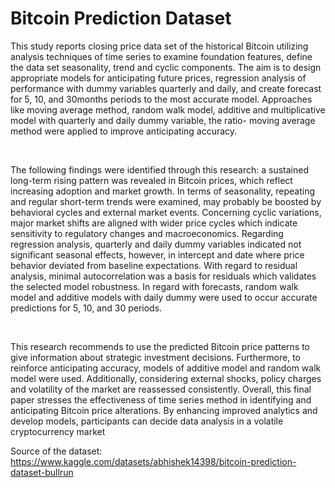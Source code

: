 <h1>Bitcoin Prediction Dataset</h1>
<p>This study reports closing price data set of the historical Bitcoin utilizing analysis
techniques of time series to examine foundation features, define the data set
seasonality, trend and cyclic components. The aim is to design appropriate models for
anticipating future prices, regression analysis of performance with dummy variables
quarterly and daily, and create forecast for 5, 10, and 30months periods to the most
accurate model. Approaches like moving average method, random walk model, additive and multiplicative model with quarterly and daily dummy variable, the ratio- moving average method were applied to improve anticipating accuracy.</p> 
<br>
<p>The following findings were identified through this research: a sustained long-term rising
pattern was revealed in Bitcoin prices, which reflect increasing adoption and market
growth. In terms of seasonality, repeating and regular short-term trends were examined, may probably be boosted by behavioral cycles and external market events. Concerning
cyclic variations, major market shifts are aligned with wider price cycles which indicate
sensitivity to regulatory changes and macroeconomics. Regarding regression analysis, quarterly and daily dummy variables indicated not significant seasonal effects, however,
in intercept and date where price behavior deviated from baseline expectations. With
regard to residual analysis, minimal autocorrelation was a basis for residuals which
validates the selected model robustness. In regard with forecasts, random walk model
and additive models with daily dummy were used to occur accurate predictions for 5, 10, and 30 periods.</p>
<br>
<p>This research recommends to use the predicted Bitcoin price patterns to give
information about strategic investment decisions. Furthermore, to reinforce anticipating
accuracy, models of additive model and random walk model were used. Additionally, considering external shocks, policy charges and volatility of the market are reassessed
consistently. Overall, this final paper stresses the effectiveness of time series method in identifying
and anticipating Bitcoin price alterations. By enhancing improved analytics and develop
models, participants can decide data analysis in a volatile cryptocurrency market</p>

Source of the dataset: https://www.kaggle.com/datasets/abhishek14398/bitcoin-prediction-dataset-bullrun 
